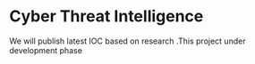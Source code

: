 # Cyber Threat Intelligence
We will publish latest IOC based on research .This project under development phase
